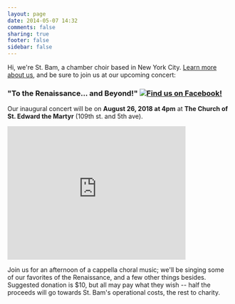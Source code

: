 ```yaml
---
layout: page
date: 2014-05-07 14:32
comments: false
sharing: true
footer: false
sidebar: false
---
```

Hi, we're St. Bam, a chamber choir based in New York City. [Learn more about us](/about.html), and be sure to join us at our upcoming concert:

<h3>
  "To the Renaissance... and Beyond!"
  <a href="https://www.facebook.com/events/944395272429883/" target="fbevent" class="social">
    <img src="/images/fb-icon.png" alt="Find us on Facebook!">
  </a>
</h3>

Our inaugural concert will be on <strong>August 26, 2018 at 4pm</strong> at <strong>The Church of St. Edward the Martyr</strong> (109th st. and 5th ave).

<iframe src="https://www.google.com/maps/embed?pb=!1m14!1m8!1m3!1d12081.874954560088!2d-73.9490287!3d40.7956923!3m2!1i1024!2i768!4f13.1!3m3!1m2!1s0x0%3A0x735a4cd98cebd8ed!2sChurch+of+St+Edward+the+Martyr!5e0!3m2!1sen!2sus!4v1532579461046" width="400" height="300" frameborder="0" style="border:0" allowfullscreen></iframe>

Join us for an afternoon of a cappella choral music; we'll be singing some of our favorites of the Renaissance, and a few other things besides. Suggested donation is $10, but all may pay what they wish -- half the proceeds will go towards St. Bam's operational costs, the rest to charity.
